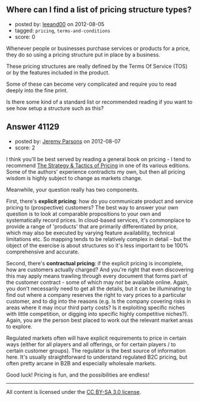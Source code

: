 ## Where can I find a list of pricing structure types?

- posted by: [leeand00](https://stackexchange.com/users/-1/5549-leeand00) on 2012-08-05
- tagged: `pricing`, `terms-and-conditions`
- score: 0

Whenever people or businesses purchase services or products for a price, they do so using a pricing structure put in place by a business.

These pricing structures are really defined by the Terms Of Service (TOS) or by the features included in the product.  

Some of these can become very complicated and require you to read deeply into the fine print.  

Is there some kind of a standard list or recommended reading if you want to see how setup a structure such as this?





## Answer 41129

- posted by: [Jeremy Parsons](https://stackexchange.com/users/-1/4291-jeremy-parsons) on 2012-08-07
- score: 2

<p>I think you'll be best served by reading a general book on pricing - I tend to recommend <a href="http://rads.stackoverflow.com/amzn/click/0136106811" rel="nofollow">The Strategy &amp; Tactics of Pricing</a> in one of its various editions. Some of the authors' experience contradicts my own, but then all pricing wisdom is highly subject to change as markets change.</p>

<p>Meanwhile, your question really has two components. </p>

<p>First, there's <strong>explicit pricing</strong>: how do you communicate product and service pricing to (prospective) customers? The best way to answer your own question is to look at comparable propositions to your own and systematically record prices. In cloud-based services, it's commonplace to provide a range of 'products' that are primarily differentiated by price, which may also be executed by varying feature availability, technical limitations etc. So mapping tends to be relatively complex in detail - but the object of the exercise is about structures so it's less important to be 100% comprehensive and accurate.</p>

<p>Second, there's <strong>contractual pricing</strong>: if the explicit pricing is incomplete, how are customers actually charged? And you're right that even discovering this may apply means trawling through every document that forms part of the customer contract - some of which may <em>not</em> be available online. Again, you don't necessarily need to get all the details, but it can be illuminating to find out where a company reserves the right to vary prices to a particular customer, and to dig into the reasons (e.g. Is the company covering risks in areas where it may incur third party costs? Is it exploiting specific niches with little competition, or digging into specific highly competitive niches?). Again, you are the person best placed to work out the relevant market areas to explore.</p>

<p>Regulated markets often will have explicit requirements to price in certain ways (either for all players and all offerings, or for certain players / to certain customer groups). The regulator is the best source of information here. It's usually straightforward to understand regulated B2C pricing, but often pretty arcane in B2B and especially wholesale markets.</p>

<p>Good luck! Pricing is fun, and the possibilities are endless!</p>




---

All content is licensed under the [CC BY-SA 3.0 license](https://creativecommons.org/licenses/by-sa/3.0/).
